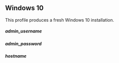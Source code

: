 ## Windows 10

This profile produces a fresh Windows 10 installation.

##### admin_username
##### admin_password
##### hostname